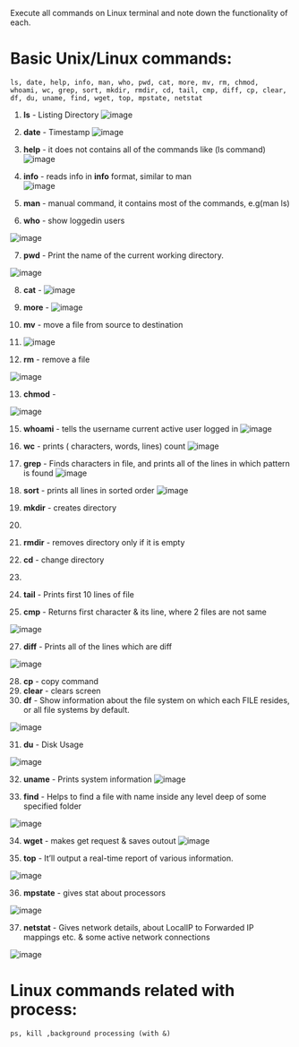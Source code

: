 Execute all commands on Linux terminal and note down the
functionality of each.

# Basic Unix/Linux commands:
```
ls, date, help, info, man, who, pwd, cat, more, mv, rm, chmod,
whoami, wc, grep, sort, mkdir, rmdir, cd, tail, cmp, diff, cp, clear,
df, du, uname, find, wget, top, mpstate, netstat
```
1. **ls** - Listing Directory   ![image](https://user-images.githubusercontent.com/48829314/128704443-5e89834b-0f66-4ee5-b587-65cb240e2612.png)

2. **date** - Timestamp   ![image](https://user-images.githubusercontent.com/48829314/128704684-233f719d-aed1-423b-b668-7091a5e92653.png)

3. **help** - it does not contains all of the commands like (ls command)  
 ![image](https://user-images.githubusercontent.com/48829314/128705347-21a163ca-a1ca-43d1-ba2f-a28729f299f2.png)

4. **info** - reads info in **info** format, similar to man  
 ![image](https://user-images.githubusercontent.com/48829314/128705429-9b94d519-b6de-432f-8ed9-f6a87f495ffb.png)

5. **man** - manual command, it contains most of the commands, e.g(man ls)
6. **who** - show loggedin users 

![image](https://user-images.githubusercontent.com/48829314/128704968-9ebe1c04-5db1-4f55-b652-5c7797ccc64e.png)

7. **pwd** - Print the name of the current working directory.

 ![image](https://user-images.githubusercontent.com/48829314/128705718-e412d554-3600-4dc5-b5de-c0b5b330550e.png)

8. **cat** - 
![image](https://user-images.githubusercontent.com/48829314/128705998-1e0c086c-8749-4394-b9cc-a40d506650d7.png)

9. **more** - 
![image](https://user-images.githubusercontent.com/48829314/128706313-26fa8504-d9f2-4bfd-97e1-c8c4bb988fc2.png)

10. **mv** - move a file from source to destination
11. ![image](https://user-images.githubusercontent.com/48829314/128706424-05ddbdf0-9820-4c9c-9959-fb117fc626f3.png)

12. **rm** - remove a file

![image](https://user-images.githubusercontent.com/48829314/128706887-504cca58-298d-49af-96cd-1f55dc640352.png)


13. **chmod** - 

![image](https://user-images.githubusercontent.com/48829314/128708019-6d854bd3-6fd5-4cbf-a24b-387b9b924dcb.png)

15. **whoami** - tells the username current active user logged in
![image](https://user-images.githubusercontent.com/48829314/128708119-466f38e0-1126-4c79-b5b5-0f0448894eac.png)

16. **wc** - prints ( characters, words, lines) count 
![image](https://user-images.githubusercontent.com/48829314/128708375-b7abc670-29f2-42db-8cd9-0e774e28939a.png)

17. **grep** - Finds characters in file, and prints all of the lines in which pattern is found
![image](https://user-images.githubusercontent.com/48829314/128708685-0d21b791-5f7b-4f9c-976b-2fdd65c93cfa.png)

18. **sort** - prints all lines in sorted order
![image](https://user-images.githubusercontent.com/48829314/128708825-6702bcf3-8b4d-4124-a5f7-24021dd2c907.png)

19. **mkdir** - creates directory
20. 
21. **rmdir** - removes directory only if it is empty


23. **cd** - change directory
24. 
25. **tail** - Prints first 10 lines of file


26. **cmp** - Returns first character & its line, where 2 files are not same

![image](https://user-images.githubusercontent.com/48829314/128709270-19d33977-7fcc-4279-a9b5-baa604ec9278.png)

27. **diff** - Prints all of the lines which are diff

![image](https://user-images.githubusercontent.com/48829314/128709446-f6df4b78-bad7-41d8-8a10-cc2620c23f76.png)

28. **cp** - copy command 
29. **clear** - clears screen
30. **df** - Show information about the file system on which each FILE resides, or all file systems by default.

![image](https://user-images.githubusercontent.com/48829314/128709711-b501ba04-c44c-4d31-8039-4379be6651ea.png)



31. **du** - Disk Usage

![image](https://user-images.githubusercontent.com/48829314/128709837-7200f6fa-38ba-42f3-a7c8-c6ee0f11eb4d.png)

32. **uname** - Prints system information
![image](https://user-images.githubusercontent.com/48829314/128709915-1baf9c50-26db-4241-a811-b9a5b89e28e4.png)

33. **find** - Helps to find a file with name inside any level deep of some specified folder

![image](https://user-images.githubusercontent.com/48829314/128710827-cb6ef9c9-b8f5-43c3-86ab-dc025c1ab020.png)


34. **wget** - makes get request & saves outout
![image](https://user-images.githubusercontent.com/48829314/128711218-1112a711-969e-45ac-8c82-fe86f17d2a68.png)

35. **top** - It’ll output a real-time report of various information.

![image](https://user-images.githubusercontent.com/48829314/128711611-85ca98d3-56b1-496e-8a95-a2b0574233c3.png)


36. **mpstate** - gives stat about processors

![image](https://user-images.githubusercontent.com/48829314/128711803-6509ff4e-a786-4c63-a0c0-00e531e5f3b2.png)


37. **netstat** - Gives network details, about LocalIP to Forwarded IP mappings etc. & some active network connections 

![image](https://user-images.githubusercontent.com/48829314/128712122-fa939c9d-da34-49a4-aa90-8372c24106c6.png)


# Linux commands related with process:
``` ps, kill ,background processing (with &) ```
